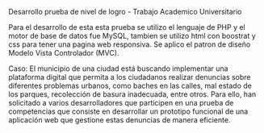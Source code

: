 Desarrollo prueba de nivel de logro - Trabajo Academico Universitario

Para el desarrollo de esta esta prueba se utilizo el lenguaje de PHP y el motor de base de datos fue MySQL, 
tambien se utilizo html con boostrat y css para tener una pagina web responsiva.
Se aplico el patron de diseño Modelo Vista Controlador (MVC). 

Caso:
El municipio de una ciudad está buscando implementar una plataforma digital
que permita a los ciudadanos realizar denuncias sobre diferentes problemas
urbanos, como baches en las calles, mal estado de los parques, recolección de
basura inadecuada, entre otros. Para ello, han solicitado a varios
desarrolladores que participen en una prueba de competencias que consiste en
desarrollar un prototipo funcional de una aplicación web que gestione estas
denuncias de manera eficiente.

